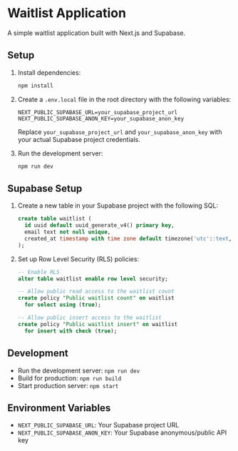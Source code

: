 # Waitlist Application

A simple waitlist application built with Next.js and Supabase.

## Setup

1. Install dependencies:
   ```bash
   npm install
   ```

2. Create a `.env.local` file in the root directory with the following variables:
   ```
   NEXT_PUBLIC_SUPABASE_URL=your_supabase_project_url
   NEXT_PUBLIC_SUPABASE_ANON_KEY=your_supabase_anon_key
   ```

   Replace `your_supabase_project_url` and `your_supabase_anon_key` with your actual Supabase project credentials.

3. Run the development server:
   ```bash
   npm run dev
   ```

## Supabase Setup

1. Create a new table in your Supabase project with the following SQL:
   ```sql
   create table waitlist (
     id uuid default uuid_generate_v4() primary key,
     email text not null unique,
     created_at timestamp with time zone default timezone('utc'::text, now()) not null
   );
   ```

2. Set up Row Level Security (RLS) policies:
   ```sql
   -- Enable RLS
   alter table waitlist enable row level security;

   -- Allow public read access to the waitlist count
   create policy "Public waitlist count" on waitlist
     for select using (true);

   -- Allow public insert access to the waitlist
   create policy "Public waitlist insert" on waitlist
     for insert with check (true);
   ```

## Development

- Run the development server: `npm run dev`
- Build for production: `npm run build`
- Start production server: `npm start`

## Environment Variables

- `NEXT_PUBLIC_SUPABASE_URL`: Your Supabase project URL
- `NEXT_PUBLIC_SUPABASE_ANON_KEY`: Your Supabase anonymous/public API key